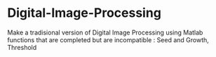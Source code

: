 # Digital-Image-Processing
Make a tradisional version of Digital Image Processing using Matlab
functions that are completed but are incompatible : Seed and Growth, Threshold

